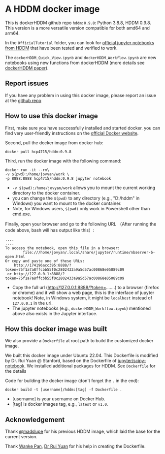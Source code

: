 # A HDDM docker image

This is dockerHDDM github repo `hddm:0.9.8`: Python 3.8.8, HDDM 0.9.8. This version is a more versatile version compatible for both amd64 and arm64. 

In the `OfficialTutorial` folder, you can look for [official jupyter notebooks from HDDM](http://ski.clps.brown.edu/hddm_docs/tutorial.html) that have been tested and verified to work. 

The `dockerHDDM_Quick_View.ipynb` and `dockerHDDM_Workflow.ipynb` are new notebooks using new functions from dockerHDDM (more details see [dockerHDDM paper](https://osf.io/preprints/psyarxiv/6uzga)).

## Report issues
If you have any problem in using this docker image, please report an issue at the [github repo](https://github.com/hcp4715/hddm_docker/issues) 


## How to use this docker image

First, make sure you have successfully installed and started docker. you can find very user-friendly instructions on the [official Docker website](https://docs.docker.com/get-docker/). 

Second, pull the docker image from docker hub:

```
docker pull hcp4715/hddm:0.9.8
```

Third, run the docker image with the following command:
```
docker run -it --rm\
-v $(pwd):/home/jovyan/work \
-p 8888:8888 hcp4715/hddm:0.9.8 jupyter notebook
```
- `-v $(pwd):/home/jovyan/work` allows you to mount the current working directory to the docker container.
- you can change the `$(pwd)` to any directory (e.g., "D:/hddm" in Windows) you want to mount to the docker container.
- Note, for Windows users, `$(pwd)` only work in Powershell other than cmd.exe.

Finally, open your browser and go to the following URL （After running the code above, bash will has output like this）:
```
....
....
To access the notebook, open this file in a browser:
        file:///home/jovyan/.local/share/jupyter/runtime/nbserver-6-open.html
Or copy and paste one of these URLs:
    http://174196acc395:8888/?token=75f1a7a8ffcbb55f0c2802433a9a5d57ac00868e05089c09
 or http://127.0.0.1:8888/?token=75f1a7a8ffcbb55f0c2802433a9a5d57ac00868e05089c09
```
- Copy the full url (http://127.0.0.1:8888/?token=.......) to a browser (firefox or chrome) and it will show a web page, this is the interface of jupyter notebook! Note, in Windows system, it might be `localhost` instead of `127.0.0.1` in the url.
- The jupyter notebooks (e.g., `dockerHDDM_Workflow.ipynb`) mentioned above also exists in the Jupyter interface. 


## How this docker image was built

We also provide a `Dockerfile` at root path to build the customized docker image.


We built this docker image under Ubuntu 22.04. This Dockerfile is modified by Dr. Rui Yuan @ Stanford, based on the Dockerfile of [jupyter/scipy-notebook](https://hub.docker.com/r/jupyter/scipy-notebook/dockerfile). We installed additional packages for HDDM. See `Dockerfile` for the details

Code for building the docker image (don't forget the `.` in the end):

```
docker build -t [username]/hddm:[tag] -f Dockerfile .
```
* [username] is your username on Docker Hub.
* [tag] is docker images tag, e.g., `latest` or `v1.0`.

## Acknowledgement
Thank [@madslupe](https://github.com/madslupe) for his previous HDDM image, which laid the base for the current version.

Thank [Wanke Pan](https://github.com/panwanke/), [Dr Rui Yuan](https://scholar.google.com/citations?user=h8_wSLkAAAAJ&hl=en) for his help in creating the Dockerfile.